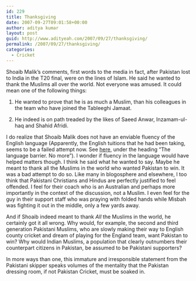 ```yaml
---
id: 229
title: Thanksgiving
date: 2007-09-27T09:01:58+00:00
author: aditya kumar
layout: post
guid: http://www.adityeah.com/2007/09/27/thanksgiving/
permalink: /2007/09/27/thanksgiving/
categories:
  - Cricket
---
```

Shoaib Malik&#8217;s comments, first words to the media in fact, after Pakistan lost to India in the T20 final, were on the lines of Islam. He said he wanted to thank the Muslims all over the world. Not everyone was amused. It could mean one of the following things:  
  
1. He wanted to prove that he is as much a Muslim, than his colleagues in the team who have joined the Tableeghi Jamaat.  
  
2. He indeed is on path treaded by the likes of Saeed Anwar, Inzamam-ul-haq and Shahid Afridi.  
  
I do realize that Shoaib Malik does not have an enviable fluency of the English language (Apparently, the English tuitions that he had been taking, seems to be a failed attempt now. See [here](http://content-www.cricinfo.com/columns/content/story/302094.html), under the heading &#8220;The language barrier. No more&#8221;). I wonder if fluency in the language would have helped matters though. I think he said what he wanted to say. Maybe he meant to thank all the Muslims in the world who wanted Pakistan to win. It was a bad attempt to do so. Like many in blogosphere and elsewhere, I too think that Pakistani Christians and Hindus are perfectly justified to feel offended. I feel for their coach who is an Australian and perhaps more importantly in the context of the discussion, not a Muslim. I even feel for the guy in their support staff who was praying with folded hands while Misbah was fighting it out in the middle, only a few yards away.  
  
And if Shoaib indeed meant to thank _All_ the Muslims in the world, he certainly got it all wrong. Why would, for example, the second and third generation Pakistani Muslims, who are slowly making their way to English county cricket and dream of playing for the England team, want Pakistan to win? Why would Indian Muslims, a population that clearly outnumbers their counterpart citizens in Pakistan, be assumed to be Pakistani supporters?  
  
In more ways than one, this immature and irresponsible statement from the Pakistani skipper speaks volumes of the mentality that the Pakistan dressing room, if not Pakistan Cricket, must be soaked in.